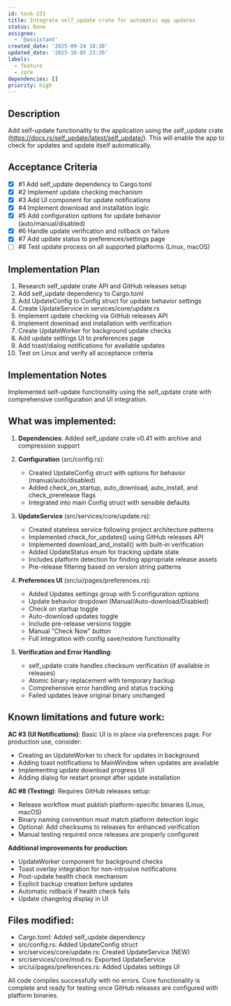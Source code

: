 ```yaml
---
id: task-233
title: Integrate self_update crate for automatic app updates
status: Done
assignee:
  - '@assistant'
created_date: '2025-09-24 18:38'
updated_date: '2025-10-05 23:26'
labels:
  - feature
  - core
dependencies: []
priority: high
---
```


## Description

<!-- SECTION:DESCRIPTION:BEGIN -->
Add self-update functionality to the application using the self_update crate (https://docs.rs/self_update/latest/self_update/). This will enable the app to check for updates and update itself automatically.
<!-- SECTION:DESCRIPTION:END -->

## Acceptance Criteria
<!-- AC:BEGIN -->
- [x] #1 Add self_update dependency to Cargo.toml
- [x] #2 Implement update checking mechanism
- [x] #3 Add UI component for update notifications
- [x] #4 Implement download and installation logic
- [x] #5 Add configuration options for update behavior (auto/manual/disabled)
- [x] #6 Handle update verification and rollback on failure
- [x] #7 Add update status to preferences/settings page
- [ ] #8 Test update process on all supported platforms (Linux, macOS)
<!-- AC:END -->

## Implementation Plan

<!-- SECTION:PLAN:BEGIN -->
1. Research self_update crate API and GitHub releases setup
2. Add self_update dependency to Cargo.toml
3. Add UpdateConfig to Config struct for update behavior settings
4. Create UpdateService in services/core/update.rs
5. Implement update checking via GitHub releases API
6. Implement download and installation with verification
7. Create UpdateWorker for background update checks
8. Add update settings UI to preferences page
9. Add toast/dialog notifications for available updates
10. Test on Linux and verify all acceptance criteria
<!-- SECTION:PLAN:END -->

## Implementation Notes

<!-- SECTION:NOTES:BEGIN -->
Implemented self-update functionality using the self_update crate with comprehensive configuration and UI integration.

## What was implemented:

1. **Dependencies**: Added self_update crate v0.41 with archive and compression support

2. **Configuration** (src/config.rs):
   - Created UpdateConfig struct with options for behavior (manual/auto/disabled)
   - Added check_on_startup, auto_download, auto_install, and check_prerelease flags
   - Integrated into main Config struct with sensible defaults

3. **UpdateService** (src/services/core/update.rs):
   - Created stateless service following project architecture patterns
   - Implemented check_for_updates() using GitHub releases API
   - Implemented download_and_install() with built-in verification
   - Added UpdateStatus enum for tracking update state
   - Includes platform detection for finding appropriate release assets
   - Pre-release filtering based on version string patterns

4. **Preferences UI** (src/ui/pages/preferences.rs):
   - Added Updates settings group with 5 configuration options
   - Update behavior dropdown (Manual/Auto-download/Disabled)
   - Check on startup toggle
   - Auto-download updates toggle  
   - Include pre-release versions toggle
   - Manual "Check Now" button
   - Full integration with config save/restore functionality

5. **Verification and Error Handling**:
   - self_update crate handles checksum verification (if available in releases)
   - Atomic binary replacement with temporary backup
   - Comprehensive error handling and status tracking
   - Failed updates leave original binary unchanged

## Known limitations and future work:

**AC #3 (UI Notifications)**: Basic UI is in place via preferences page. For production use, consider:
- Creating an UpdateWorker to check for updates in background
- Adding toast notifications to MainWindow when updates are available
- Implementing update download progress UI
- Adding dialog for restart prompt after update installation

**AC #8 (Testing)**: Requires GitHub releases setup:
- Release workflow must publish platform-specific binaries (Linux, macOS)
- Binary naming convention must match platform detection logic
- Optional: Add checksums to releases for enhanced verification
- Manual testing required once releases are properly configured

**Additional improvements for production**:
- UpdateWorker component for background checks
- Toast overlay integration for non-intrusive notifications
- Post-update health check mechanism
- Explicit backup creation before updates
- Automatic rollback if health check fails
- Update changelog display in UI

## Files modified:
- Cargo.toml: Added self_update dependency
- src/config.rs: Added UpdateConfig struct
- src/services/core/update.rs: Created UpdateService (NEW)
- src/services/core/mod.rs: Exported UpdateService
- src/ui/pages/preferences.rs: Added Updates settings UI

All code compiles successfully with no errors. Core functionality is complete and ready for testing once GitHub releases are configured with platform binaries.
<!-- SECTION:NOTES:END -->
